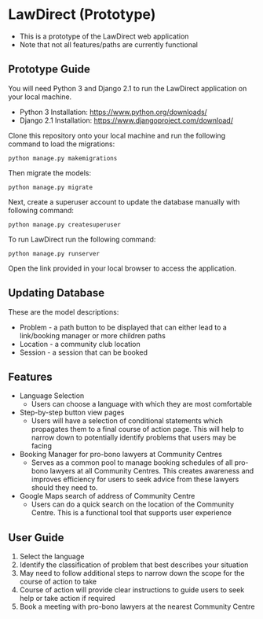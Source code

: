 # LawDirect (Prototype) #

- This is a prototype of the LawDirect web application
- Note that not all features/paths are currently functional

## Prototype Guide ##
You will need Python 3 and Django 2.1 to run the LawDirect application on your local machine.

* Python 3 Installation: <https://www.python.org/downloads/>
* Django 2.1 Installation: <https://www.djangoproject.com/download/>

Clone this repository onto your local machine and run the following command to load the migrations:

`python manage.py makemigrations`

Then migrate the models:

`python manage.py migrate`

Next, create a superuser account to update the database manually with following command:

`python manage.py createsuperuser`

To run LawDirect run the following command:

`python manage.py runserver`

Open the link provided in your local browser to access the application.

## Updating Database ##
These are the model descriptions:
- Problem - a path button to be displayed that can either lead to a link/booking manager or more children paths
- Location - a community club location
- Session - a session that can be booked

## Features ##
- Language Selection
  - Users can choose a language with which they are most comfortable
- Step-by-step button view pages
  - Users will have a selection of conditional statements which propagates them to a final course of action page. This will help to narrow down to potentially identify problems that users may be facing
- Booking Manager for pro-bono lawyers at Community Centres
  - Serves as a common pool to manage booking schedules of all pro-bono lawyers at all Community Centres. This creates awareness and improves efficiency for users to seek advice from these lawyers should they need to.
- Google Maps search of address of Community Centre
  - Users can do a quick search on the location of the Community Centre. This is a functional tool that supports user experience

## User Guide ##
1. Select the language
2. Identify the classification of problem that best describes your situation
3. May need to follow additional steps to narrow down the scope for the course of action to take
4. Course of action will provide clear instructions to guide users to seek help or take action if required
5. Book a meeting with pro-bono lawyers at the nearest Community Centre
